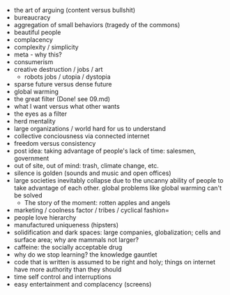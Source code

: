 - the art of arguing (content versus bullshit)
- bureaucracy
- aggregation of small behaviors (tragedy of the commons)
- beautiful people
- complacency
- complexity / simplicity
- meta - why this?
- consumerism
- creative destruction / jobs / art
    - robots jobs / utopia / dystopia
- sparse future versus dense future
- global warming
- the great filter (Done! see 09.md)
- what I want versus what other wants
- the eyes as a filter
- herd mentality
- large organizations / world hard for us to understand
- collective conciousness via connected internet
- freedom versus consistency
- post idea: taking advantage of people's lack of time: salesmen, government
- out of site, out of mind: trash, climate change, etc.
- silence is golden (sounds and music and open offices)
- large societies inevitably collapse due to the uncanny ability of people to take advantage of each other. global problems like global warming can't be solved
    - The story of the moment: rotten apples and angels
- marketing / coolness factor / tribes / cyclical fashion=
- people love hierarchy
- manufactured uniqueness (hipsters)
- solidification and dark spaces: large companies, globalization; cells and surface area; why are mammals not larger?
- caffeine: the socially acceptable drug
- why do we stop learning? the knowledge gauntlet
- code that is written is assumed to be right and holy; things on internet have more authority than they should
- time self control and interruptions
- easy entertainment and complacency (screens)
